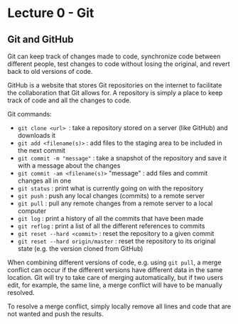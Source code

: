 # Lecture 0 - Git

## Git and GitHub
Git can keep track of changes made to code, synchronize code between different people, test changes to code without losing the original, and revert back to old versions of code.

GitHub is a website that stores Git repositories on the internet to facilitate the collaboration that Git allows for. A repository is simply a place to keep track of code and all the changes to code.

Git commands:
- `git clone <url> `: take a repository stored on a server (like GitHub) and downloads it
- `git add <filename(s)>` : add files to the staging area to be included in the next commit
- `git commit -m "message"` : take a snapshot of the repository and save it with a message about the changes
- `git commit -am <filename(s)>` "message" : add files and commit changes all in one
- `git status` : print what is currently going on with the repository
- `git push` : push any local changes (commits) to a remote server
- `git pull` : pull any remote changes from a remote server to a local computer
- `git log` : print a history of all the commits that have been made
- `git reflog` : print a list of all the different references to commits
- `git reset --hard <commit>` : reset the repository to a given commit
- `git reset --hard origin/master` : reset the repository to its original state (e.g. the version cloned from GitHub)

When combining different versions of code, e.g. using `git pull`, a merge conflict can occur if the different versions have different data in the same location. Git will try to take care of merging automatically, but if two users edit, for example, the same line, a merge conflict will have to be manually resolved.

To resolve a merge conflict, simply locally remove all lines and code that are not wanted and push the results.